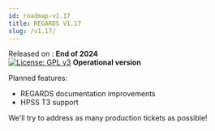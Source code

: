 ```yaml
---
id: roadmap-v1.17
title: REGARDS V1.17
slug: /v1.17/
---
```


Released on : **End of 2024**  
[![License: GPL v3](https://img.shields.io/badge/License-GPLv3-blue.svg)](https://www.gnu.org/licenses/gpl-3.0)
**Operational version**

Planned features:
- REGARDS documentation improvements
- HPSS T3 support

We'll try to address as many production tickets as possible!
